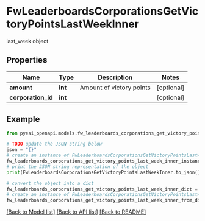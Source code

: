 # FwLeaderboardsCorporationsGetVictoryPointsLastWeekInner

last_week object

## Properties

Name | Type | Description | Notes
------------ | ------------- | ------------- | -------------
**amount** | **int** | Amount of victory points | [optional] 
**corporation_id** | **int** |  | [optional] 

## Example

```python
from pyesi_openapi.models.fw_leaderboards_corporations_get_victory_points_last_week_inner import FwLeaderboardsCorporationsGetVictoryPointsLastWeekInner

# TODO update the JSON string below
json = "{}"
# create an instance of FwLeaderboardsCorporationsGetVictoryPointsLastWeekInner from a JSON string
fw_leaderboards_corporations_get_victory_points_last_week_inner_instance = FwLeaderboardsCorporationsGetVictoryPointsLastWeekInner.from_json(json)
# print the JSON string representation of the object
print(FwLeaderboardsCorporationsGetVictoryPointsLastWeekInner.to_json())

# convert the object into a dict
fw_leaderboards_corporations_get_victory_points_last_week_inner_dict = fw_leaderboards_corporations_get_victory_points_last_week_inner_instance.to_dict()
# create an instance of FwLeaderboardsCorporationsGetVictoryPointsLastWeekInner from a dict
fw_leaderboards_corporations_get_victory_points_last_week_inner_from_dict = FwLeaderboardsCorporationsGetVictoryPointsLastWeekInner.from_dict(fw_leaderboards_corporations_get_victory_points_last_week_inner_dict)
```
[[Back to Model list]](../README.md#documentation-for-models) [[Back to API list]](../README.md#documentation-for-api-endpoints) [[Back to README]](../README.md)


